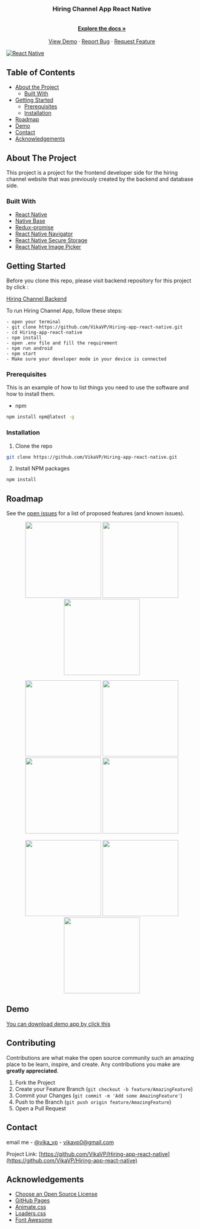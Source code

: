 <!--
*** Thanks for checking out this README Template. If you have a suggestion that would
*** make this better, please fork the repo and create a pull request or simply open
*** an issue with the tag "enhancement".
*** Thanks again! Now go create something AMAZING! :D
-->

<br />
<p align="center">

  <h3 align="center">Hiring Channel App React Native</h3>

  <p align="center">
    <br />
    <a href="https://github.com/VikaVP/Hiring-app-react-native"><strong>Explore the docs »</strong></a>
    <br />
    <br />
    <a href="https://github.com/VikaVP/Hiring-app-react-native">View Demo</a>
    ·
    <a href="https://github.com/VikaVP/Hiring-app-react-native">Report Bug</a>
    ·
    <a href="https://github.com/VikaVP/Hiring-app-react-native">Request Feature</a>
  </p>
</p>

[![React Native](https://img.shields.io/badge/ReactNative-0.60-blue)](https://facebook.github.io/react-native/)

<!-- TABLE OF CONTENTS -->

## Table of Contents

- [About the Project](#about-the-project)
  - [Built With](#built-with)
- [Getting Started](#getting-started)
  - [Prerequisites](#prerequisites)
  - [Installation](#installation)
- [Roadmap](#roadmap)
- [Demo](#demo)
- [Contact](#contact)
- [Acknowledgements](#acknowledgements)

<!-- ABOUT THE PROJECT -->

## About The Project

This project is a project for the frontend developer side for the hiring channel website that was previously created by the backend and database side.

### Built With

- [React Native](https://facebook.github.io/react-native/docs/getting-started)
- [Native Base](https://nativebase.io/)
- [Redux-promise](https://www.npmjs.com/package/redux-promise)
- [React Native Navigator](https://reactnavigation.org/)
- [React Native Secure Storage](https://www.npmjs.com/package/react-native-secure-storage)
- [React Native Image Picker](https://github.com/react-native-community/react-native-image-picker)

<!-- GETTING STARTED -->

## Getting Started

Before you clone this repo, please visit backend repository for this project by click :

[Hiring Channel Backend](https://github.com/VikaVP/hiring_Channel_app)

To run Hiring Channel App, follow these steps:

```
- open your terminal
- git clone https://github.com/VikaVP/Hiring-app-react-native.git
- cd Hiring-app-react-native
- npm install
- open .env file and fill the requirement
- npm run android
- npm start
- Make sure your developer mode in your device is connected
```

### Prerequisites

This is an example of how to list things you need to use the software and how to install them.

- npm

```sh
npm install npm@latest -g
```

### Installation

1. Clone the repo

```sh
git clone https://github.com/VikaVP/Hiring-app-react-native.git
```

2. Install NPM packages

```sh
npm install
```

<!-- ROADMAP -->

## Roadmap

See the [open issues](https://github.com/VikaVP/Hiring-app-react-native/issues) for a list of proposed features (and known issues).

<p align='center'>
  <span>
      <image width="200" src='./screenshoot/splash.png' />
      <image width="200" src='./screenshoot/signin.png' />
      <image width="200" src='./screenshoot/signup.png' />
     
      
  </span>
</p>
<p align='center'>
  <span>
      <image width="200" src='./screenshoot/list.png' />
        <image width="200" src='./screenshoot/engineers.png' />
      <image width="200" src='./screenshoot/companies.png' />
<image width="200" src='./screenshoot/profile.png' />
      
  </span>
</p>

<p align='center'>
  <span>
      <image width="200" src='./screenshoot/edit.png' />
        <image width="200" src='./screenshoot/delete.png' />
<image width="200" src='./screenshoot/detail.png' />
      
  </span>
</p>

<!-- DEM0 -->

## Demo

[You can download demo app by click this](bit.ly/2THMPap)

<!-- CONTRIBUTING -->

## Contributing

Contributions are what make the open source community such an amazing place to be learn, inspire, and create. Any contributions you make are **greatly appreciated**.

1. Fork the Project
2. Create your Feature Branch (`git checkout -b feature/AmazingFeature`)
3. Commit your Changes (`git commit -m 'Add some AmazingFeature'`)
4. Push to the Branch (`git push origin feature/AmazingFeature`)
5. Open a Pull Request

<!-- CONTACT -->

## Contact

email me - [@vika_vp](vikavp0@gmail.com) - vikavp0@gmail.com

Project Link: [https://github.com/VikaVP/Hiring-app-react-native](https://github.com/VikaVP/Hiring-app-react-native)

<!-- ACKNOWLEDGEMENTS -->

## Acknowledgements

- [Choose an Open Source License](https://choosealicense.com)
- [GitHub Pages](https://pages.github.com)
- [Animate.css](https://daneden.github.io/animate.css)
- [Loaders.css](https://connoratherton.com/loaders)
- [Font Awesome](https://fontawesome.com)
